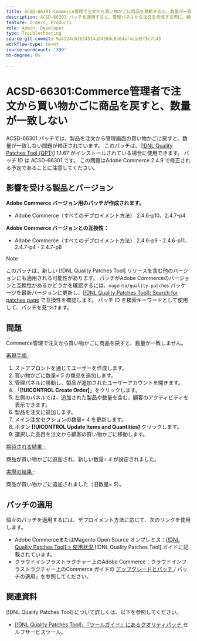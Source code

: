 ```yaml
---
title: ACSD-66301:Commerce管理で注文から買い物かごに商品を移動すると、数量が一致しない
description: ACSD-66301 パッチを適用すると、管理パネルから注文を作成する際に、顧客の買い物かごの商品が注文に追加された後で削除されないAdobe Commerceの問題を修正できます。
feature: Orders, Products
role: Admin, Developer
type: Troubleshooting
source-git-commit: 9a4224c02634514a9428dc6b0daf4c1d5f5c7c43
workflow-type: tm+mt
source-wordcount: '399'
ht-degree: 0%

---
```



# ACSD-66301:Commerce管理者で注文から買い物かごに商品を戻すと、数量が一致しない

ACSD-66301 パッチでは、製品を注文から管理画面の買い物かごに戻すと、数量が一致しない問題が修正されています。 このパッチは、[[!DNL Quality Patches Tool (QPT)]](/help/tools/quality-patches-tool/quality-patches-tool-to-self-serve-quality-patches.md) 1.1.67 がインストールされている場合に使用できます。 パッチ ID は ACSD-66301 です。 この問題はAdobe Commerce 2.4.9 で修正される予定であることに注意してください。

## 影響を受ける製品とバージョン

**Adobe Commerce バージョン用のパッチが作成されます。**

* Adobe Commerce（すべてのデプロイメント方法） 2.4.6-p10、2.4.7-p4

**Adobe Commerce バージョンとの互換性：**

* Adobe Commerce（すべてのデプロイメント方法） 2.4.6-p9 - 2.4.6-p11、2.4.7-p4 - 2.4.7-p6

>[!NOTE]
>
>このパッチは、新しい [!DNL Quality Patches Tool] リリースを含む他のバージョンにも適用される可能性があります。 パッチがAdobe Commerceのバージョンと互換性があるかどうかを確認するには、`magento/quality-patches` パッケージを最新バージョンに更新し、[[!DNL Quality Patches Tool]: Search for patches page](https://experienceleague.adobe.com/tools/commerce-quality-patches/index.html?lang=ja) で互換性を確認します。 パッチ ID を検索キーワードとして使用して、パッチを見つけます。

## 問題

Commerce管理で注文から買い物かごに商品を戻すと、数量が一致しません。

<u> 再現手順 </u>:

1. ストアフロントを通じてユーザーを作成します。
2. 買い物かごに数量= *5* の商品を追加します。
3. 管理パネルに移動し、製品が追加されたユーザーアカウントを開きます。
4. 「**[!UICONTROL Create Order]**」をクリックします。
5. 左側のパネルでは、追加された製品や数量を含む、顧客のアクティビティを表示できます。
6. 製品を注文に追加します。
7. メイン注文セクションの数量= *4* を更新します。
8. ボタン **[!UICONTROL Update Items and Quantities]** クリックします。
9. 選択した品目を注文から顧客の買い物かごに移動します。

<u> 期待される結果 </u>:

商品が買い物かごに追加され、新しい数量= *4* が設定されました。

<u> 実際の結果 </u>:

商品が買い物かごに追加されました（旧数量= *5*）。

## パッチの適用

個々のパッチを適用するには、デプロイメント方法に応じて、次のリンクを使用します。

* Adobe CommerceまたはMagento Open Source オンプレミス：[[!DNL Quality Patches Tool] > 使用状況 ](/help/tools/quality-patches-tool/usage.md) [!DNL Quality Patches Tool] ガイドに記載されています。
* クラウドインフラストラクチャー上のAdobe Commerce：クラウドインフラストラクチャー上のCommerce ガイドの [ アップグレードとパッチ ](https://experienceleague.adobe.com/docs/commerce-cloud-service/user-guide/develop/upgrade/apply-patches.html?lang=ja)/ パッチの適用」を参照してください。

## 関連資料

[!DNL Quality Patches Tool] について詳しくは、以下を参照してください。

* [[!DNL Quality Patches Tool]: 『ツールガイド』にあるクオリティパッチ ](/help/tools/quality-patches-tool/quality-patches-tool-to-self-serve-quality-patches.md) セルフサービスツール。
